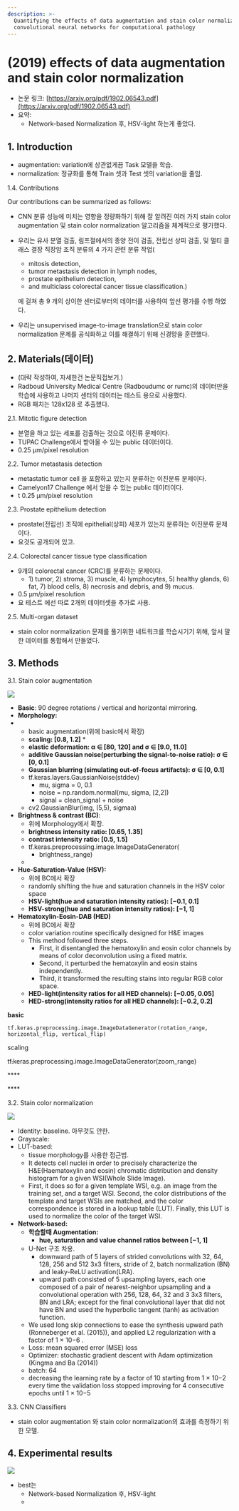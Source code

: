 ```yaml
---
description: >-
  Quantifying the effects of data augmentation and stain color normalization in
  convolutional neural networks for computational pathology
---
```


# \(2019\) effects of data augmentation and stain color normalization

* 논문 링크: [https://arxiv.org/pdf/1902.06543.pdf](https://arxiv.org/pdf/1902.06543.pdf)
* 요약:
  * Network-based Normalization 후, HSV-light 하는게 좋았다.

## 1. Introduction

* augmentation: variation에 상관없게끔 Task 모델을 학습.
* normalization: 정규화를 통해 Train 셋과 Test 셋의 variation을 줄임.

1.4. Contributions 

Our contributions can be summarized as follows: 

* CNN 분류 성능에 미치는 영향을 정량화하기 위해 잘 알려진 여러 가지 stain color augmentation 및 stain color normalization 알고리즘을 체계적으로 평가했다.
* 우리는 유사 분열 검출, 림프절에서의 종양 전이 검출, 전립선 상피 검출, 및 멀티 클래스 결장 직장암 조직 분류의 4 가지 관련 분류 작업\(

  * mitosis detection, 
  * tumor metastasis detection in lymph nodes, 
  * prostate epithelium detection, 
  * and multiclass colorectal cancer tissue classification.\)

  에 걸쳐 총 9 개의 상이한 센터로부터의 데이터를 사용하여 앞선 평가를 수행 하였다.

* 우리는 unsupervised image-to-image translation으로 stain color normalization 문제를 공식화하고 이를 해결하기 위해 신경망을 훈련했다.

## 2. Materials\(데이터\)

* \(대략 작성하여, 자세한건 논문직접보기.\)
* Radboud University Medical Centre \(Radboudumc or rumc\)의 데이터만을 학습에 사용하고 나머지 센터의 데이터는 테스트 용으로 사용했다.
* RGB 패치는 128x128 로 추출했다.

2.1. Mitotic figure detection

* 분열을 하고 있는 세포를 검출하는 것으로 이진류 문제이다.
* TUPAC Challenge에서 받아올 수 있는 public 데이터이다.
* 0.25 µm/pixel resolution

2.2. Tumor metastasis detection

* metastatic tumor cell 을 포함하고 있는지 분류하는 이진분류 문제이다.
* Camelyon17 Challenge 에서 얻을 수 있는 public 데이터이다.
* t 0.25 µm/pixel resolution

2.3. Prostate epithelium detection

* prostate\(전립선\) 조직에 epithelial\(상피\) 세포가 있는지 분류하는 이진분류 문제이다.
* 요것도 공개되어 있고.

2.4. Colorectal cancer tissue type classification

* 9개의 colorectal cancer \(CRC\)를 분류하는 문제이다.
  * 1\) tumor, 2\) stroma, 3\) muscle, 4\) lymphocytes, 5\) healthy glands, 6\) fat, 7\) blood cells, 8\) necrosis and debris, and 9\) mucus.
* 0.5 µm/pixel resolution
* 요 테스트 에선 따로 2개의 데이터셋을 추가로 사용.

2.5. Multi-organ dataset

* stain color normalization 문제를 풀기위한 네트워크를 학습시기기 위해, 앞서 말한 데이터를 통합해서 만들었다.

## 3. Methods

3.1. Stain color augmentation

![](../.gitbook/assets/image%20%2874%29.png)

* **Basic**:  90 degree rotations / vertical and horizontal mirroring.
* **Morphology:**
* * basic augmentation\(위에 basic에서 확장\)
  * **scaling: \[0.8, 1.2\]**
    * 
  * **elastic deformation: α ∈ \[80, 120\] and σ ∈ \[9.0, 11.0\]**
  * **additive Gaussian noise\(perturbing the signal-to-noise ratio\):  σ ∈ \[0, 0.1\]**
  * **Gaussian blurring \(simulating out-of-focus artifacts\): σ ∈ \[0, 0.1\]**
  * tf.keras.layers.GaussianNoise\(stddev\)
    * mu, sigma = 0, 0.1 
    * noise = np.random.normal\(mu, sigma, \[2,2\]\) 
    * signal = clean\_signal + noise
  * cv2.GaussianBlur\(img, \(5,5\), sigmaa\)
* **Brightness & contrast \(BC\)**: 
  * 위에 Morphology에서 확장.
  *  **brightness intensity ratio: \[0.65, 1.35\]**
  *  **contrast intensity ratio: \[0.5, 1.5\]**
  * tf.keras.preprocessing.image.ImageDataGenerator\(
    * brightness\_range\)
  * 
* **Hue-Saturation-Value \(HSV\):**
  * 위에 BC에서 확장
  * randomly shifting the hue and saturation channels in the HSV color space
  * **HSV-light\(hue and saturation intensity ratios\): \[−0.1, 0.1\]**
  * **HSV-strong\(hue and saturation intensity ratios\):  \[−1, 1\]**
* **Hematoxylin-Eosin-DAB \(HED\)**
  * 위에 BC에서 확장
  * color variation routine specifically designed for H&E images 
  * This method followed three steps. 
    * First, it disentangled the hematoxylin and eosin color channels by means of color deconvolution using a fixed matrix. 
    * Second, it perturbed the hematoxylin and eosin stains independently. 
    * Third, it transformed the resulting stains into regular RGB color space.
  * **HED-light\(intensity ratios for all HED channels\): \[−0.05, 0.05\]**
  * **HED-strong\(intensity ratios for all HED channels\): \[−0.2, 0.2\]**

**basic**

`tf.keras.preprocessing.image.ImageDataGenerator(rotation_range, horizontal_flip, vertical_flip)`

scaling

tf~~.~~keras.preprocessing.image.ImageDataGenerator\(zoom\_range\)

\*\*\*\*

\*\*\*\*

3.2. Stain color normalization

![](../.gitbook/assets/image%20%2897%29.png)

* Identity: baseline. 아무것도 안한.
* Grayscale:
* LUT-based:
  * tissue morphology를 사용한 접근법.
  * It detects cell nuclei in order to precisely characterize the H&E\(Haematoxylin and eosin\) chromatic distribution and density histogram for a given WSI\(Whole Slide Image\).
  * First, it does so for a given template WSI, e.g. an image from the training set, and a target WSI. Second, the color distributions of the template and target WSIs are matched, and the color correspondence is stored in a lookup table \(LUT\). Finally, this LUT is used to normalize the color of the target WSI.
* **Network-based:**
  * **학습할때 Augmentation:**
    * **hue, saturation and value channel ratios between \[−1, 1\]** 
  * U-Net 구조 차용.
    * downward path of 5 layers of strided convolutions with 32, 64, 128, 256 and 512 3x3 filters, stride of 2, batch normalization \(BN\) and leaky-ReLU activation\(LRA\).
    * upward path consisted of 5 upsampling layers, each one composed of a pair of nearest-neighbor upsampling and a convolutional operation with 256, 128, 64, 32 and 3 3x3 filters, BN and LRA; except for the final convolutional layer that did not have BN and used the hyperbolic tangent \(tanh\) as activation function.
  * We used long skip connections to ease the synthesis upward path \(Ronneberger et al. \(2015\)\), and applied L2 regularization with a factor of 1 × 10−6 .
  * Loss: mean squared error \(MSE\) loss 
  * Optimizer: stochastic gradient descent with Adam optimization \(Kingma and Ba \(2014\)\) 
  * batch: 64
  * decreasing the learning rate by a factor of 10 starting from 1 × 10−2 every time the validation loss stopped improving for 4 consecutive epochs until 1 × 10−5

3.3. CNN Classifiers

* stain color augmentation 와 stain color normalization의 효과를 측정하기 위한 모델.

## 4. Experimental results

![](../.gitbook/assets/image%20%2830%29.png)

* best는 
  * Network-based Normalization 후, HSV-light
  * 

